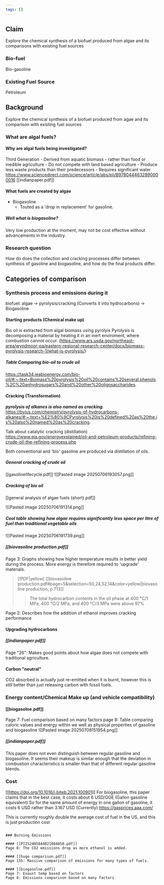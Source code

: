 ```yaml
---
tags: []
---
```

## Claim
Explore the chemical synthesis of a biofuel produced from algae and its comparisons with existing fuel sources

### Bio-fuel
Bio-gasoline


### Existing Fuel Source
Petroleum



## Background
Explore the chemical synthesis of a biofuel produced from agae and its comparison with existing fuel sources

### What are algal fuels?

#### Why are algal fuels being investigated?

Third Generation 
		- Derived from aquatic biomass - rather than food or inedible agriculture
		- Do not compete with land based agriculture
		- Produce less waste products than their predecessors 
		- Requires significant water
https://www.sciencedirect.com/science/article/abs/pii/B9780444632890000016
[[indianpaper.pdf]]



#### What fuels are created by algae
- Biogasoline
	- Touted as a 'drop in replacement' for gasoline. 
##### Well what is biogasoline?
Very low production at the moment, may not be cost effective without advancements in the industry.
### Research question
How do does the collection and cracking processes differ between synthesis of gasoline and biogasoline, and how do the final products differ.  

## Categories of comparison
### Synthesis process and emissions during it

biofuel:
algae -> pyrolysis/cracking (Converts it into hydrocarbons) -> Biogasoline 

#### Starting products (Chemical make up)
Bio oil is extracted from algal biomass using pyrolyis 
Pyrolysis is decomposing a material by heating it in an inert enviroment, where combustion cannot occur. (https://www.ars.usda.gov/northeast-area/wyndmoor-pa/eastern-regional-research-center/docs/biomass-pyrolysis-research-1/what-is-pyrolysis/)

##### Table Comparing bio-oil to crude oil
https://task34.ieabioenergy.com/bio-oil/#:~:text=Biomass%20pyrolysis%20oil%20contains%20several,phenols%2C%20anhydrosugars%20and%20other%20oligosaccharides.



#### Cracking (Transformation)

***pyrolysis of alkanes is also named as cracking**.*
https://byjus.com/chemistry/pyrolysis-of-hydrocarbons-alkanes/#:~:text=%E2%80%9CPyrolysis%20is%20defined%20as%20the,is%20also%20named%20as%20cracking.



Talk about catalytic cracking (distillation) https://www.eia.gov/energyexplained/oil-and-petroleum-products/refining-crude-oil-the-refining-process.php

Both conventional and 'bio' gasoline are produced via distillation of oils. 

##### General cracking of crude oil
[[gasolinelifecycle.pdf]]
![[Pasted image 20250706193057.png]]


##### Cracking of bio oil
[[general analysis of algae fuels (short).pdf]]

![[Pasted image 20250706191314.png]]

##### Cool table showing how algae requires significantly less space per litre of fuel than traditional vegetable oils 
![[Pasted image 20250706191739.png]]


##### [[biovasoline production.pdf]]
Page 3: Graphs showing how higher temperature results in better yield during the process. More energy is therefore required to 'upgrade' materials. 

> [!PDF|yellow] [[biovasoline production.pdf#page=5&selection=50,24,52,14&color=yellow|biovasoline production, p.713]]
> > The total hydrocarbon contents in the oil phase at 400 °C/1 MPa, 400 °C/2 MPa, and 400 °C/3 MPa were above 97%
> 
> 

Page 2: Describes how the addition of ethanol improves cracking performance 
#### Upgrading hydrocarbons


##### [[indianpaper.pdf]]
Page "26": Makes good points about how algae does not compete with traditional agriculture.

#### Carbon "neutral"
CO2 absorbed is actually just re-emitted when it is burnt, however this is still better than just releasing carbon with fossil fuels. 






### Energy content/Chemical Make up (and vehicle compatibility)
#### [[biogasolne.pdf]]
Page 7: Fuel comparison based on many factors
page 8: Table comparing caloric values and energy within we well as physical properties of gasoline and biogasoline
![[Pasted image 20250708151954.png]]
##### [[indianpaper.pdf]]
This paper does not even distinguish between regular gasoline and biogasoline. It seems their makeup is similar enough that the deviation in combustion characteristics is smaller than that of different regular gasoline blends.


### Cost
[[https://doi.org/10.1016/j.biteb.2021.100901]]
For biogasoline, this paper claims that in the best case, it costs about 6 USD/GGE (Gallon gasoline equivalent)
So for the same amount of energy in one gallon of gasoline, it costs 6 USD rather than 3.167 USD (Currently)
https://gasprices.aaa.com/

This is currently roughly double the average cost of fuel in the US, and this is just production cost



```

### Burning Emissions

#### [[PIIS2405844021004850.pdf]]
Page 8: The CO2 emissions drop as more ethanol is added. 

#### [[huge comparison.pdf]]
Page 155: Massive comparison of emissions for many types of fuels. 

#### [[biogasolne.pdf]]
Page 7: Exaust temp based on factors 
Page 8: Emissions comparison based on many factors
```
